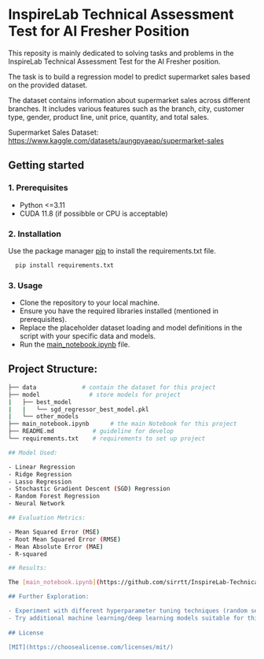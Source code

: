 
# InspireLab Technical Assessment Test for AI Fresher Position

This reposity is mainly dedicated to solving tasks and problems in the InspireLab Technical Assessment Test for the AI Fresher position.

The task is to build a regression model to predict supermarket sales based on the provided dataset.

The dataset contains information about supermarket sales across different branches. It includes various features such as the branch, city, customer type, gender, product line, unit price, quantity, and total sales. 

Supermarket Sales Dataset: https://www.kaggle.com/datasets/aungpyaeap/supermarket-sales


## Getting started

### 1. Prerequisites

- Python <=3.11
- CUDA 11.8 (if possibble or CPU is acceptable)

### 2. Installation

Use the package manager [pip](https://pip.pypa.io/en/stable/) to install the requirements.txt file.

```bash
  pip install requirements.txt
```

### 3. Usage

- Clone the repository to your local machine.
- Ensure you have the required libraries installed (mentioned in prerequisites).
- Replace the placeholder dataset loading and model definitions in the script with your specific data and models.
- Run the [main_notebook.ipynb](https://github.com/sirrtt/InspireLab-Technical-Assessment-Test-for-AI-Fresher-Position/blob/main/Notebook.ipynb) file.

## Project Structure:
```bash
├── data             # contain the dataset for this project
├── model              # store models for project
|   ├── best_model
|   |   └── sgd_regressor_best_model.pkl
|   └── other_models
├── main_notebook.ipynb      # the main Notebook for this project
├── README.md           # guideline for develop
└── requirements.txt    # requirements to set up project

## Model Used:

- Linear Regression 
- Ridge Regression
- Lasso Regression
- Stochastic Gradient Descent (SGD) Regression
- Random Forest Regression
- Neural Network

## Evaluation Metrics:

- Mean Squared Error (MSE)
- Root Mean Squared Error (RMSE)
- Mean Absolute Error (MAE)
- R-squared

## Results:

The [main_notebook.ipynb](https://github.com/sirrtt/InspireLab-Technical-Assessment-Test-for-AI-Fresher-Position/blob/main/Notebook.ipynb) generates a table comparing the performance metrics (MSE, RMSE, MAE, R-squared) for each model before and after tuning. This allows to analyze the impact of tuning on the model's ability to generalize to unseen data.

## Further Exploration:

- Experiment with different hyperparameter tuning techniques (random search, keras tuner).
- Try additional machine learning/deep learning models suitable for this task.
    
## License

[MIT](https://choosealicense.com/licenses/mit/)

